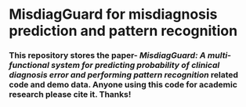 # MisdiagGuard for misdiagnosis prediction and pattern recognition
### This repository stores the paper- *MisdiagGuard: A multi-functional system for predicting probability of clinical diagnosis error and performing pattern recognition* related code and demo data. Anyone using this code for academic research please cite it. Thanks!

